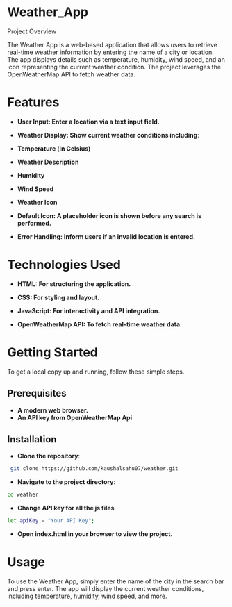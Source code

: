 # Weather_App
Project Overview

The Weather App is a web-based application that allows users to retrieve real-time weather information by entering the name of a city or location. The app displays details such as temperature, humidity, wind speed, and an icon representing the current weather condition. The project leverages the OpenWeatherMap API to fetch weather data.
# Features

- **User Input: Enter a location via a text input field.**

- **Weather Display: Show current weather conditions including**:

- **Temperature (in Celsius)**

- **Weather Description**

- **Humidity**

- **Wind Speed**

- **Weather Icon**

- **Default Icon: A placeholder icon is shown before any search is performed.**

- **Error Handling: Inform users if an invalid location is entered.**

# Technologies Used

- **HTML: For structuring the application.**

- **CSS: For styling and layout.**

- **JavaScript: For interactivity and API integration.**

- **OpenWeatherMap API: To fetch real-time weather data.**

# Getting Started
To get a local copy up and running, follow these simple steps.

## Prerequisites
- **A modern web browser.**
- **An API key from OpenWeatherMap Api**
## Installation
- **Clone the repository**:
```bash
 git clone https://github.com/kaushalsahu07/weather.git
```
- **Navigate to the project directory**:
```bash
cd weather
```
- **Change API key for all the js files**
```bash
let apiKey = "Your API Key";
```
- **Open index.html in your browser to view the project.**
# Usage
To use the Weather App, simply enter the name of the city in the search bar and press enter. The app will display the current weather conditions, including temperature, humidity, wind speed, and more.

